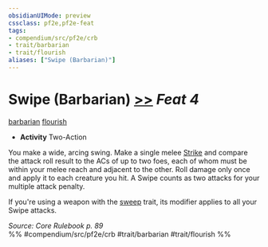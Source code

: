 ```yaml
---
obsidianUIMode: preview
cssclass: pf2e,pf2e-feat
tags:
- compendium/src/pf2e/crb
- trait/barbarian
- trait/flourish
aliases: ["Swipe (Barbarian)"]
---
```

# Swipe (Barbarian)  [>>](../../Rules/core-rulebook/chapter-9-playing-the-game.md#Actions "Two-Action") *Feat 4*  
[barbarian](../../Rules/traits/barbarian.md)  [flourish](../../Rules/traits/flourish.md)  

- **Activity** Two-Action

You make a wide, arcing swing. Make a single melee [Strike](../../Rules/actions/strike.md) and compare the attack roll result to the ACs of up to two foes, each of whom must be within your melee reach and adjacent to the other. Roll damage only once and apply it to each creature you hit. A Swipe counts as two attacks for your multiple attack penalty.

If you're using a weapon with the [sweep](../../Rules/traits/sweep.md) trait, its modifier applies to all your Swipe attacks.

*Source: Core Rulebook p. 89*  
%% #compendium/src/pf2e/crb #trait/barbarian #trait/flourish %%